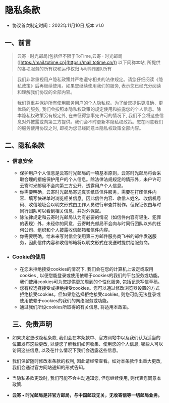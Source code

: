 # 隐私条款

- 协议首次制定时间：2022年11月10日 版本 v1.0

## 一、前言

> 云寄 · 时光邮局(包括但不限于ToTime,云寄 · 时光邮局([https://mail.totime.cn](https://mail.totime.cn/)) 以下简称本站, 所提供的各项服务的所有权和运作权归 `与时同行团队`所有

> 我们非常重视用户隐私政策并严格遵守相关的法律规定。请您仔细阅读《隐私政策》后再继续使用。如果您继续使用我们的服务, 表示您已经充分阅读和理解我们协议的全部内容。

> 我们尊重并保护所有使用服务用户的个人隐私权。为了给您提供更准确、更优质的服务, 我们会按照本隐私权政策的规定使用和披露您的个人信息。除本隐私权政策另有规定外, 在未征得您事先许可的情况下, 我们不会将这些信息对外披露或向第三方提供。我们会不时更新本隐私权政策。您在同意我们的服务使用协议之时, 即视为您已经同意本隐私权政策全部内容。

## 二、隐私条款

- ### 信息安全

  - 保护用户个人信息是云寄时光邮局的一项基本原则，云寄时光邮局将会采取合理的措施保护用户的个人信息。除法律法规规定的情形外，未户许可云寄时光邮局不会向第三方公开、透露用户个人信息。
  - 你需要明确，云寄时光邮局寄送真实纸质信件服务，需要在打印信件内容、填写快递单时浏览相关信息。因此信件内容、收信人姓名、收信机号码、收信地址会以明文形式由工作人员进行审查并制作。但保证仅由与时同行团队可以看到相关信息，并对外保密。
  -  除法律规定和云寄时光邮局认为有必要的情况（如信件内容有轻生、犯罪的表现）外，未经你的同意，云寄时光邮局不会向与时同行团队以外的任何公司、组织和个人披露收信邮箱和信件内容。
  - 你需要明确，给未来写封信会使用第三方邮件服务商飞书的邮件发送服务，因此信件内容和收信邮箱将以明文形式在发送时提供给服务商。

- ### Cookie的使用

  - 在您未拒绝接受cookies的情况下, 我们会在您的计算机上设定或取用cookies , 以便您能登录或使用依赖于cookies的我们的平台服务或功能。我们使用cookies可为您提供更加周到的个性化服务, 包括记录写信草稿。
  - 您有权选择接受或拒绝接受cookies。您可以通过修改浏览器设置的方式拒绝接受cookies。但如果您选择拒绝接受cookies, 则您可能无法登录或使用依赖于cookies的我们的网络服务或功能。
  - 通过我们所设cookies所取得的有关信息, 将适用本政策。

  ## 三、免责声明

- 如果决定更改隐私条款, 我们会在本条款中、官方网站中以及我们认为适当的位置发布这些更改, 以便您了解我们如何收集、使用您的个人信息, 哪些人可以访问这些信息, 以及在什么情况下我们会透露这些信息。

- 我们保留随时修改本条款的权利, 因此请经常查看。如对本条款作出重大更改, 我们会通过官方网站通知的形式告知。
- 当隐私条款更改时, 我们可能不会主动通知您, 但您继续使用, 则代表您同意本政策.
- **云寄 • 时光邮局是非官方邮局，与中国邮政无关，无收寄信等一切邮局业务。**

